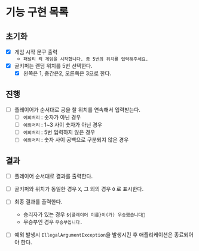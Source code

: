 # 기능 구현 목록
## 초기화
- [X] 게임 시작 문구 출력
  - `패널티 킥 게임을 시작합니다.
    총 5번의 위치를 입력해주세요.`
- [X] 골키퍼는 랜덤 위치를 5번 선택한다.
  - [X] 왼쪽은 1, 중간은2, 오른쪽은 3으로 한다.

## 진행
- [ ] 플레이어가 순서대로 공을 찰 위치를 연속해서 입력받는다.
  - [ ] `예외처리` : 숫자가 아닌 경우 
  - [ ] `예외처리` : 1~3 사이 숫자가 아닌 경우
  - [ ] `예외처리` : 5번 입력하지 않은 경우
  - [ ] `예외처리` : 숫자 사이 공백으로 구분되지 않은 경우

## 결과
- [ ] 플레이어 순서대로 결과를 출력한다.
- [ ] 골키퍼와 위치가 동일한 경우 `X`, 그 외의 경우 `O` 로 표시한다.
- [ ] 최종 결과를 출력한다.
  - 승리자가 있는 경우 `${플레이어 이름}이(가) 우승했습니다🎉`
  - 무승부인 경우 `무승부입니다.`

- [ ] 예외 발생시 `IllegalArgumentException`을 발생시킨 후 애플리케이션은 종료되어야 한다.
